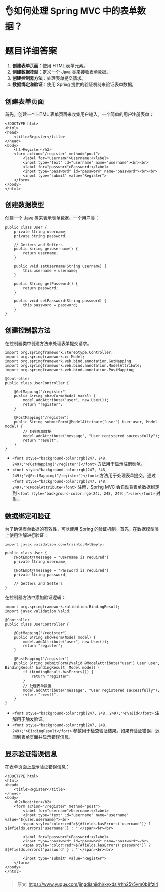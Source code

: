 # 👌如何处理 Spring MVC 中的表单数据？

# 题目详细答案
1. **<font style="background-color:rgb(247, 248, 249);">创建表单页面</font>**<font style="background-color:rgb(247, 248, 249);">：使用 HTML 表单元素。</font>
2. **<font style="background-color:rgb(247, 248, 249);">创建数据模型</font>**<font style="background-color:rgb(247, 248, 249);">：定义一个 Java 类来接收表单数据。</font>
3. **<font style="background-color:rgb(247, 248, 249);">创建控制器方法</font>**<font style="background-color:rgb(247, 248, 249);">：处理表单提交请求。</font>
4. **<font style="background-color:rgb(247, 248, 249);">数据绑定和验证</font>**<font style="background-color:rgb(247, 248, 249);">：使用 Spring 提供的验证机制来验证表单数据。</font>

## <font style="background-color:rgb(247, 248, 249);">创建表单页面</font>
<font style="background-color:rgb(247, 248, 249);">首先，创建一个 HTML 表单页面来收集用户输入。一个简单的用户注册表单：</font>

```plain
<!DOCTYPE html>
<html>
<head>
    <title>Register</title>
</head>
<body>
    <h2>Register</h2>
    <form action="/register" method="post">
        <label for="username">Username:</label>
        <input type="text" id="username" name="username"><br><br>
        <label for="password">Password:</label>
        <input type="password" id="password" name="password"><br><br>
        <input type="submit" value="Register">
    </form>
</body>
</html>
```

## <font style="background-color:rgb(247, 248, 249);">创建数据模型</font>
<font style="background-color:rgb(247, 248, 249);">创建一个 Java 类来表示表单数据。一个用户类：</font>

```plain
public class User {
    private String username;
    private String password;

    // Getters and Setters
    public String getUsername() {
        return username;
    }

    public void setUsername(String username) {
        this.username = username;
    }

    public String getPassword() {
        return password;
    }

    public void setPassword(String password) {
        this.password = password;
    }
}
```

## <font style="background-color:rgb(247, 248, 249);">创建控制器方法</font>
<font style="background-color:rgb(247, 248, 249);">在控制器类中创建方法来处理表单提交请求。</font>

```plain
import org.springframework.stereotype.Controller;
import org.springframework.ui.Model;
import org.springframework.web.bind.annotation.GetMapping;
import org.springframework.web.bind.annotation.ModelAttribute;
import org.springframework.web.bind.annotation.PostMapping;

@Controller
public class UserController {

    @GetMapping("/register")
    public String showForm(Model model) {
        model.addAttribute("user", new User());
        return "register";
    }

    @PostMapping("/register")
    public String submitForm(@ModelAttribute("user") User user, Model model) {
        // 处理表单数据
        model.addAttribute("message", "User registered successfully");
        return "result";
    }
}
```

+ `<font style="background-color:rgb(247, 248, 249);">@GetMapping("/register")</font>`<font style="background-color:rgb(247, 248, 249);"> </font><font style="background-color:rgb(247, 248, 249);">方法用于显示注册表单。</font>
+ `<font style="background-color:rgb(247, 248, 249);">@PostMapping("/register")</font>`<font style="background-color:rgb(247, 248, 249);"> </font><font style="background-color:rgb(247, 248, 249);">方法用于处理表单提交。通过</font><font style="background-color:rgb(247, 248, 249);"> </font>`<font style="background-color:rgb(247, 248, 249);">@ModelAttribute</font>`<font style="background-color:rgb(247, 248, 249);"> </font><font style="background-color:rgb(247, 248, 249);">注解，Spring MVC 会自动将表单数据绑定到</font><font style="background-color:rgb(247, 248, 249);"> </font>`<font style="background-color:rgb(247, 248, 249);">User</font>`<font style="background-color:rgb(247, 248, 249);"> </font><font style="background-color:rgb(247, 248, 249);">对象。</font>

## <font style="background-color:rgb(247, 248, 249);">数据绑定和验证</font>
<font style="background-color:rgb(247, 248, 249);">为了确保表单数据的有效性，可以使用 Spring 的验证机制。首先，在数据模型类上使用注解进行验证：</font>

```plain
import javax.validation.constraints.NotEmpty;

public class User {
    @NotEmpty(message = "Username is required")
    private String username;

    @NotEmpty(message = "Password is required")
    private String password;

    // Getters and Setters
}
```

<font style="background-color:rgb(247, 248, 249);">在控制器方法中添加验证逻辑：</font>

```plain
import org.springframework.validation.BindingResult;
import javax.validation.Valid;

@Controller
public class UserController {

    @GetMapping("/register")
    public String showForm(Model model) {
        model.addAttribute("user", new User());
        return "register";
    }

    @PostMapping("/register")
    public String submitForm(@Valid @ModelAttribute("user") User user, BindingResult bindingResult, Model model) {
        if (bindingResult.hasErrors()) {
            return "register";
        }
        // 处理表单数据
        model.addAttribute("message", "User registered successfully");
        return "result";
    }
}
```

+ `<font style="background-color:rgb(247, 248, 249);">@Valid</font>`<font style="background-color:rgb(247, 248, 249);"> </font><font style="background-color:rgb(247, 248, 249);">注解用于触发验证。</font>
+ `<font style="background-color:rgb(247, 248, 249);">BindingResult</font>`<font style="background-color:rgb(247, 248, 249);"> </font><font style="background-color:rgb(247, 248, 249);">参数用于检查验证结果。如果有验证错误，返回到表单页面并显示错误信息。</font>

## <font style="background-color:rgb(247, 248, 249);">显示验证错误信息</font>
<font style="background-color:rgb(247, 248, 249);">在表单页面上显示验证错误信息：</font>

```plain
<!DOCTYPE html>
<html>
<head>
    <title>Register</title>
</head>
<body>
    <h2>Register</h2>
    <form action="/register" method="post">
        <label for="username">Username:</label>
        <input type="text" id="username" name="username" value="${user.username}"><br>
        <span style="color:red">${#fields.hasErrors('username')} ? ${#fields.errors('username')} : ''</span><br><br>
        
        <label for="password">Password:</label>
        <input type="password" id="password" name="password"><br>
        <span style="color:red">${#fields.hasErrors('password')} ? ${#fields.errors('password')} : ''</span><br><br>
        
        <input type="submit" value="Register">
    </form>
</body>
</html>
```

### 


> 原文: <https://www.yuque.com/jingdianjichi/xyxdsi/rhh25v5ym0b8fzl4>